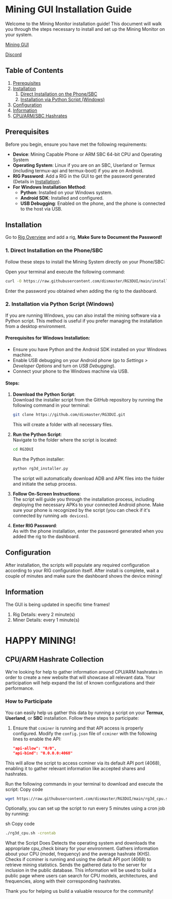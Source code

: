 # Mining GUI Installation Guide

Welcome to the Mining Monitor installation guide! This document will walk you through the steps necessary to install and set up the Mining Monitor on your system.

[Mining GUI](https://api.rg3d.eu:8443)

[Discord](https://discord.gg/P5BmXK8dkp)

## Table of Contents
1. [Prerequisites](#prerequisites)
2. [Installation](#installation)
   1. [Direct Installation on the Phone/SBC](#direct-installation-on-the-phonesbc)
   2. [Installation via Python Script (Windows)](#installation-via-python-script-windows)
3. [Configuration](#configuration)
4. [Information](#information)
5. [CPU/ARM/SBC Hashrates](#cpuarm-hashrate-collection)

## Prerequisites

Before you begin, ensure you have met the following requirements:
- **Device**: Mining Capable Phone or ARM SBC 64-bit CPU and Operating System
- **Operating System**: Linux if you are on an SBC, Userland or Termux (including termux-api and termux-boot) if you are on Android.
- **RIG Password**: Add a RIG in the GUI to get the password generated (Details in [Installation](#installation)).
- **For Windows Installation Method**:
  - **Python**: Installed on your Windows system.
  - **Android SDK**: Installed and configured.
  - **USB Debugging**: Enabled on the phone, and the phone is connected to the host via USB.

## Installation

Go to [Rig Overview](https://api.rg3d.eu:8443/rig_overview.php) and add a rig, **Make Sure to Document the Password!**

### 1. Direct Installation on the Phone/SBC

Follow these steps to install the Mining System directly on your Phone/SBC:

Open your terminal and execute the following command:

```sh
curl -O https://raw.githubusercontent.com/dismaster/RG3DUI/main/install.sh >/dev/null 2>&1 && chmod +x install.sh && ./install.sh
```

Enter the password you obtained when adding the rig to the dashboard.

### 2. Installation via Python Script (Windows)

If you are running Windows, you can also install the mining software via a Python script. This method is useful if you prefer managing the installation from a desktop environment.

#### Prerequisites for Windows Installation:
- Ensure you have Python and the Android SDK installed on your Windows machine.
- Enable USB debugging on your Android phone (go to *Settings > Developer Options* and turn on *USB Debugging*).
- Connect your phone to the Windows machine via USB.

#### Steps:

1. **Download the Python Script**:  
   Download the installer script from the GitHub repository by running the following command in your terminal:
   ```sh
   git clone https://github.com/dismaster/RG3DUI.git
   ```
   This will create a folder with all necessary files.

2. **Run the Python Script**:  
   Navigate to the folder where the script is located:
   ```sh
   cd RG3DUI
   ```
   Run the Python installer:
   ```sh
   python rg3d_installer.py
   ```
   The script will automatically download ADB and APK files into the folder and initiate the setup process.

3. **Follow On-Screen Instructions**:  
   The script will guide you through the installation process, including deploying the necessary APKs to your connected Android phone. Make sure your phone is recognized by the script (you can check if it's connected by running `adb devices`).

4. **Enter RIG Password**:  
   As with the phone installation, enter the password generated when you added the rig to the dashboard.

## Configuration

After installation, the scripts will populate any required configuration according to your RIG configuration itself. After install is complete, wait a couple of minutes and make sure the dashboard shows the device mining!

## Information

The GUI is being updated in specific time frames!

1. Rig Details: every 2 minute(s)
2. Miner Details: every 1 minute(s)

# HAPPY MINING!

## CPU/ARM Hashrate Collection

We're looking for help to gather information around CPU/ARM hashrates in order to create a new website that will showcase all relevant data. Your participation will help expand the list of known configurations and their performance.

### How to Participate

You can easily help us gather this data by running a script on your **Termux**, **Userland**, or **SBC** installation. Follow these steps to participate:

1. Ensure that `ccminer` is running and that API access is properly configured. Modify the `config.json` file of `ccminer` with the following lines to enable the API:

   ```json
   "api-allow": "0/0",
   "api-bind": "0.0.0.0:4068"
This will allow the script to access ccminer via its default API port (4068), enabling it to gather relevant information like accepted shares and hashrates.

Run the following commands in your terminal to download and execute the script:
Copy code
```sh
wget https://raw.githubusercontent.com/dismaster/RG3DUI/main/rg3d_cpu.sh && chmod +x rg3d_cpu.sh && ./rg3d_cpu.sh
```
Optionally, you can set up the script to run every 5 minutes using a cron job by running:

sh
Copy code
```sh
./rg3d_cpu.sh -crontab
```
What the Script Does
Detects the operating system and downloads the appropriate cpu_check binary for your environment.
Gathers information about your CPU (model, frequency) and the average hashrate (KHS).
Checks if ccminer is running and using the default API port (4068) to retrieve mining statistics.
Sends the gathered data to the server for inclusion in the public database.
This information will be used to build a public page where users can search for CPU models, architectures, and frequencies, along with their corresponding hashrates.

Thank you for helping us build a valuable resource for the community!
